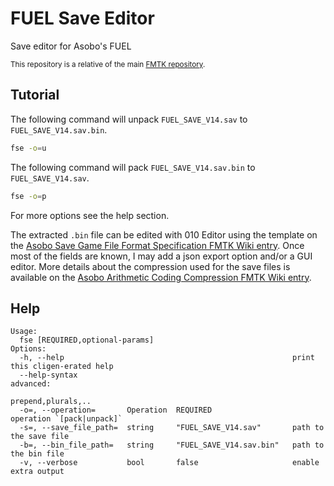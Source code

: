 # FUEL Save Editor

Save editor for Asobo's FUEL

<sup>This repository is a relative of the main [FMTK repository](https://github.com/widberg/fmtk).</sup>

## Tutorial

The following command will unpack `FUEL_SAVE_V14.sav` to `FUEL_SAVE_V14.sav.bin`.

```sh
fse -o=u
```

The following command will pack `FUEL_SAVE_V14.sav.bin` to `FUEL_SAVE_V14.sav`.

```sh
fse -o=p
```

For more options see the help section.

The extracted `.bin` file can be edited with 010 Editor using the template on the [Asobo Save Game File Format Specification FMTK Wiki entry](https://github.com/widberg/fmtk/wiki/Asobo-Save-Game-File-Format-Specification). Once most of the fields are known, I may add a json export option and/or a GUI editor. More details about the compression used for the save files is available on the [Asobo Arithmetic Coding Compression FMTK Wiki entry](https://github.com/widberg/fmtk/wiki/Asobo-Arithmetic-Coding-Compression).

## Help

```plaintext
Usage:
  fse [REQUIRED,optional-params]
Options:
  -h, --help                                                   print this cligen-erated help
  --help-syntax                                                advanced:
                                                               prepend,plurals,..
  -o=, --operation=       Operation  REQUIRED                  operation `[pack|unpack]`
  -s=, --save_file_path=  string     "FUEL_SAVE_V14.sav"       path to the save file
  -b=, --bin_file_path=   string     "FUEL_SAVE_V14.sav.bin"   path to the bin file
  -v, --verbose           bool       false                     enable extra output
```
